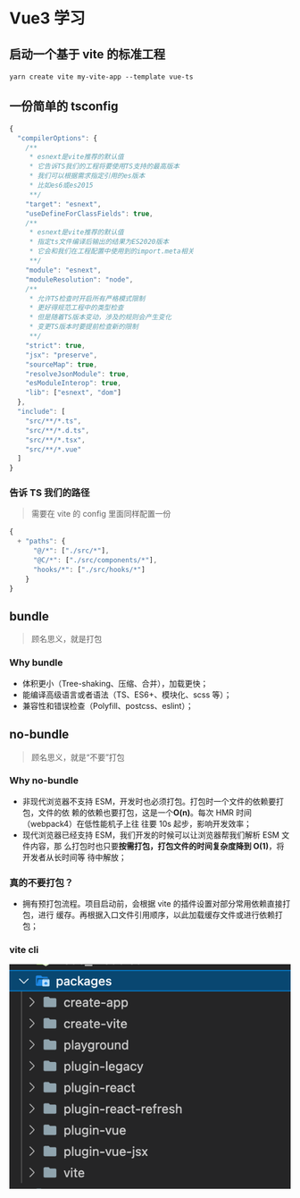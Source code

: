 # Vue3 学习

## 启动一个基于 vite 的标准工程

`yarn create vite my-vite-app --template vue-ts`

## 一份简单的 tsconfig

```js
{
  "compilerOptions": {
    /**
     * esnext是vite推荐的默认值
     * 它告诉TS我们的工程将要使用TS支持的最高版本
     * 我们可以根据需求指定引用的es版本
     * 比如es6或es2015
     **/
    "target": "esnext",
    "useDefineForClassFields": true,
    /**
     * esnext是vite推荐的默认值
     * 指定ts文件编译后输出的结果为ES2020版本
     * 它会和我们在工程配置中使用到的import.meta相关
     **/
    "module": "esnext",
    "moduleResolution": "node",
    /**
     * 允许TS检查时开启所有严格模式限制
     * 更好得规范工程中的类型检查
     * 但是随着TS版本变动，涉及的规则会产生变化
     * 变更TS版本时要提前检查新的限制
     **/
    "strict": true,
    "jsx": "preserve",
    "sourceMap": true,
    "resolveJsonModule": true,
    "esModuleInterop": true,
    "lib": ["esnext", "dom"]
  },
  "include": [
    "src/**/*.ts",
    "src/**/*.d.ts",
    "src/**/*.tsx",
    "src/**/*.vue"
  ]
}

```

### 告诉 TS 我们的路径

> 需要在 vite 的 config 里面同样配置一份

```js
{
  + "paths": {
      "@/*": ["./src/*"],
      "@C/*": ["./src/components/*"],
      "hooks/*": ["./src/hooks/*"]
    }
}
```

## bundle

> 顾名思义，就是打包

### Why bundle

- 体积更小（Tree-shaking、压缩、合并），加载更快；
- 能编译高级语言或者语法（TS、ES6+、模块化、scss 等）；
- 兼容性和错误检查（Polyfill、postcss、eslint）；

## no-bundle

> 顾名思义，就是“不要”打包

### Why no-bundle

- 非现代浏览器不支持 ESM，开发时也必须打包。打包时一个文件的依赖要打包，文件的依
  赖的依赖也要打包，这是一个**O(n)**。每次 HMR 时间（webpack4）在低性能机子上往
  往要 10s 起步，影响开发效率；
- 现代浏览器已经支持 ESM，我们开发的时候可以让浏览器帮我们解析 ESM 文件内容，那
  么打包时也只要**按需打包，打包文件的时间复杂度降到 O(1)**，将开发者从长时间等
  待中解放；

### 真的不要打包？

- 拥有预打包流程。项目启动前，会根据 vite 的插件设置对部分常用依赖直接打包，进行
  缓存。再根据入口文件引用顺序，以此加载缓存文件或进行依赖打包；

### vite cli

![vite cli](support/viteCli.png)
